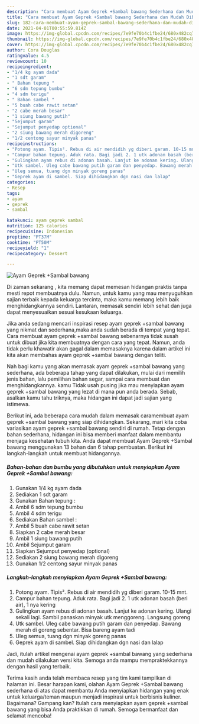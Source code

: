 ```yaml
---
description: "Cara membuat Ayam Geprek +Sambal bawang Sederhana dan Mudah Dibuat"
title: "Cara membuat Ayam Geprek +Sambal bawang Sederhana dan Mudah Dibuat"
slug: 182-cara-membuat-ayam-geprek-sambal-bawang-sederhana-dan-mudah-dibuat
date: 2021-04-01T00:55:59.814Z
image: https://img-global.cpcdn.com/recipes/7e9fe70b4c1fbe24/680x482cq70/ayam-geprek-sambal-bawang-foto-resep-utama.jpg
thumbnail: https://img-global.cpcdn.com/recipes/7e9fe70b4c1fbe24/680x482cq70/ayam-geprek-sambal-bawang-foto-resep-utama.jpg
cover: https://img-global.cpcdn.com/recipes/7e9fe70b4c1fbe24/680x482cq70/ayam-geprek-sambal-bawang-foto-resep-utama.jpg
author: Cora Douglas
ratingvalue: 4.5
reviewcount: 10
recipeingredient:
- "1/4 kg ayam dada"
- "1 sdt garam"
- " Bahan tepung "
- "6 sdm tepung bumbu"
- "4 sdm terigu"
- " Bahan sambel "
- "5 buah cabe rawit setan"
- "2 cabe merah besar"
- "1 siung bawang putih"
- "Sejumput garam"
- "Sejumput penyedap optional"
- "2 siung bawang merah digoreng"
- "1/2 centong sayur minyak panas"
recipeinstructions:
- "Potong ayam. Tipis². Rebus di air mendidih yg diberi garam. 10-15 mnt."
- "Campur bahan tepung. Aduk rata. Bagi jadi 2. 1 utk adonan basah (beri air), 1 nya kering"
- "Gulingkan ayam rebus di adonan basah. Lanjut ke adonan kering. Ulangi sekali lagi. Sambil panaskan minyak utk menggoreng. Langsung goreng"
- "Utk sambel. Uleg cabe bawang putih garam dan penyedap. Bawang merah di goreng sebentar. Bisa bareng ayam tadi"
- "Uleg semua, tuang dgn minyak goreng panas"
- "Geprek ayam di sambel. Siap dihidangkan dgn nasi dan lalap"
categories:
- Resep
tags:
- ayam
- geprek
- sambal

katakunci: ayam geprek sambal 
nutrition: 125 calories
recipecuisine: Indonesian
preptime: "PT37M"
cooktime: "PT50M"
recipeyield: "1"
recipecategory: Dessert

---
```



![Ayam Geprek +Sambal bawang](https://img-global.cpcdn.com/recipes/7e9fe70b4c1fbe24/680x482cq70/ayam-geprek-sambal-bawang-foto-resep-utama.jpg)

Di zaman  sekarang , kita memang dapat memesan hidangan praktis tanpa mesti repot membuatnya dulu. Namun, untuk kamu yang mau menyuguhkan sajian terbaik kepada keluarga tercinta, maka kamu memang lebih baik menghidangkannya sendiri. Lantaran, memasak sendiri lebih sehat dan juga dapat menyesuaikan sesuai kesukaan keluarga.

Jika anda sedang mencari inspirasi resep ayam geprek +sambal bawang yang nikmat dan sederhana,maka anda sudah berada di tempat yang tepat. Cara membuat ayam geprek +sambal bawang  sebenarnya tidak susah untuk dibuat jika kita membuatnya dengan cara yang tepat. Namun, anda tidak perlu khawatir akan gagal dalam memasaknya 
karena dalam artikel ini kita akan membahas ayam geprek +sambal bawang dengan teliti.  



Nah bagi kamu yang akan memasak ayam geprek +sambal bawang yang sederhana, ada beberapa tahap yang dapat dilakukan, mulai dari memilih jenis bahan, lalu pemilihan bahan segar, sampai cara membuat dan menghidangkannya. kamu Tidak usah pusing jika mau menyiapkan ayam geprek +sambal bawang yang lezat di mana pun anda berada. Sebab, asalkan kamu  tahu triknya, maka hidangan ini dapat jadi sajian yang istimewa.

Berikut ini, ada beberapa cara mudah dalam memasak caramembuat ayam geprek +sambal bawang yang siap dihidangkan. Sekarang, mari kita coba variasikan ayam geprek +sambal bawang sendiri di rumah. Tetap dengan bahan sederhana, hidangan ini bisa memberi manfaat dalam membantu menjaga kesehatan tubuh kita. Anda dapat membuat Ayam Geprek +Sambal bawang menggunakan 13 bahan dan 6 tahap pembuatan. Berikut ini langkah-langkah untuk membuat hidangannya.

<!--inarticleads1-->

##### Bahan-bahan dan bumbu yang dibutuhkan untuk menyiapkan Ayam Geprek +Sambal bawang:

1. Gunakan 1/4 kg ayam dada
1. Sediakan 1 sdt garam
1. Gunakan  Bahan tepung :
1. Ambil 6 sdm tepung bumbu
1. Ambil 4 sdm terigu
1. Sediakan  Bahan sambel :
1. Ambil 5 buah cabe rawit setan
1. Siapkan 2 cabe merah besar
1. Ambil 1 siung bawang putih
1. Ambil Sejumput garam
1. Siapkan Sejumput penyedap (optional)
1. Sediakan 2 siung bawang merah digoreng
1. Gunakan 1/2 centong sayur minyak panas




<!--inarticleads2-->

##### Langkah-langkah menyiapkan Ayam Geprek +Sambal bawang:

1. Potong ayam. Tipis². Rebus di air mendidih yg diberi garam. 10-15 mnt.
1. Campur bahan tepung. Aduk rata. Bagi jadi 2. 1 utk adonan basah (beri air), 1 nya kering
1. Gulingkan ayam rebus di adonan basah. Lanjut ke adonan kering. Ulangi sekali lagi. Sambil panaskan minyak utk menggoreng. Langsung goreng
1. Utk sambel. Uleg cabe bawang putih garam dan penyedap. Bawang merah di goreng sebentar. Bisa bareng ayam tadi
1. Uleg semua, tuang dgn minyak goreng panas
1. Geprek ayam di sambel. Siap dihidangkan dgn nasi dan lalap




Jadi, itulah artikel mengenai  ayam geprek +sambal bawang  yang sederhana dan mudah dilakukan versi kita. Semoga anda mampu mempraktekkannya dengan hasil yang terbaik. 

Terima kasih anda telah membaca resep yang tim kami tampilkan di halaman ini. Besar harapan kami, olahan  Ayam Geprek +Sambal bawang sederhana di atas dapat membantu Anda menyiapkan hidangan yang enak untuk keluarga/teman maupun menjadi inspirasi untuk berbisnis kuliner. Bagaimana? Gampang kan? Itulah cara menyiapkan ayam geprek +sambal bawang yang bisa Anda praktikkan di rumah. Semoga bermanfaat dan selamat mencoba!

